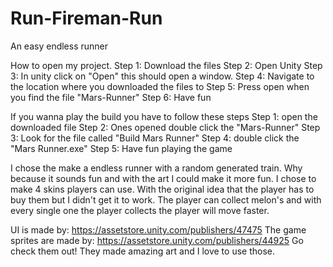 # Run-Fireman-Run
An easy endless runner

How to open my project. 
Step 1: Download the files
Step 2: Open Unity
Step 3: In unity click on "Open" this should open a window.
Step 4: Navigate to the location where you downloaded the files to
Step 5: Press open when you find the file "Mars-Runner"
Step 6: Have fun

If you wanna play the build you have to follow these steps
Step 1: open the downloaded file
Step 2: Ones opened double click the "Mars-Runner"
Step 3: Look for the file called "Build Mars Runner"
Step 4: double click the "Mars Runner.exe"
Step 5: Have fun playing the game

I chose the make a endless runner with a random generated train. 
Why because it sounds fun and with the art I could make it more fun. 
I chose to make 4 skins players can use. With the original idea that the player has to buy them but I didn't get it to work.
The player can collect melon's and with every single one the player collects the player will move faster.

UI is made by: https://assetstore.unity.com/publishers/47475
The game sprites are made by: https://assetstore.unity.com/publishers/44925
Go check them out! They made amazing art and I love to use those.
